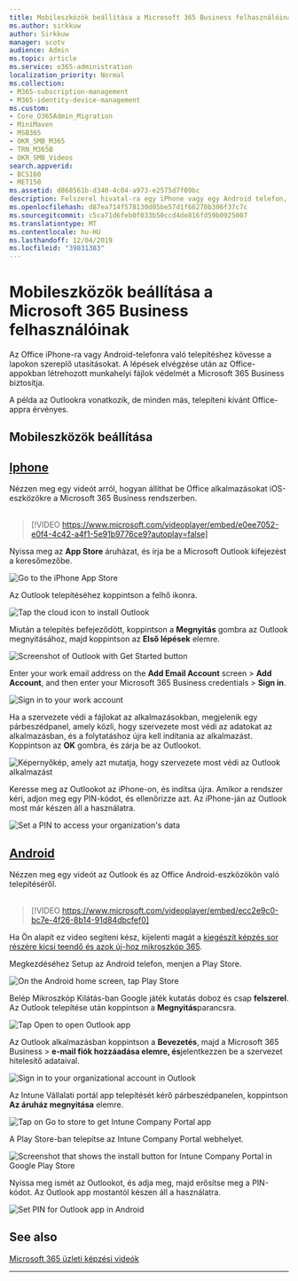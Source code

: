 ```yaml
---
title: Mobileszközök beállítása a Microsoft 365 Business felhasználóinak
ms.author: sirkkuw
author: Sirkkuw
manager: scotv
audience: Admin
ms.topic: article
ms.service: o365-administration
localization_priority: Normal
ms.collection:
- M365-subscription-management
- M365-identity-device-management
ms.custom:
- Core_O365Admin_Migration
- MiniMaven
- MSB365
- OKR_SMB_M365
- TRN_M365B
- OKR_SMB_Videos
search.appverid:
- BCS160
- MET150
ms.assetid: d868561b-d340-4c04-a973-e2575d7f09bc
description: Felszerel hivatal-ra egy iPhone vagy egy Android telefon, és-a dolgozik fájlokat hivatalban apps lesz megvéd mellett Mikroszkóp 365 teendő.
ms.openlocfilehash: d87ea714f578130d05be57d1f66270b306f37c7c
ms.sourcegitcommit: c5ca71d6feb0f033b50ccd4de816fd59b0925007
ms.translationtype: MT
ms.contentlocale: hu-HU
ms.lasthandoff: 12/04/2019
ms.locfileid: "39831383"
---
```

# <a name="set-up-mobile-devices-for-microsoft-365-business-users"></a>Mobileszközök beállítása a Microsoft 365 Business felhasználóinak

Az Office iPhone-ra vagy Android-telefonra való telepítéshez kövesse a lapokon szereplő utasításokat. A lépések elvégzése után az Office-appokban létrehozott munkahelyi fájlok védelmét a Microsoft 365 Business biztosítja.

A példa az Outlookra vonatkozik, de minden más, telepíteni kívánt Office-appra érvényes.
  
## <a name="set-up-mobile-devices"></a>Mobileszközök beállítása

## <a name="iphonetabiphone"></a>[Iphone](#tab/iPhone)
  
Nézzen meg egy videót arról, hogyan állíthat be Office alkalmazásokat iOS-eszközökre a Microsoft 365 Business rendszerben.<br><br>

> [!VIDEO https://www.microsoft.com/videoplayer/embed/e0ee7052-e0f4-4c42-a4f1-5e91b9776ce9?autoplay=false] 

Nyissa meg az **App Store** áruházat, és írja be a Microsoft Outlook kifejezést a keresőmezőbe.
  
![Go to the iPhone App Store](media/886913de-76e5-4883-8ed0-4eb3ec06188f.png)
  
Az Outlook telepítéséhez koppintson a felhő ikonra.
  
![Tap the cloud icon to install Outlook](media/665e1620-948a-4ab8-b914-dca49530142c.png)
  
Miután a telepítés befejeződött, koppintson a **Megnyitás** gombra az Outlook megnyitásához, majd koppintson az **Első lépések** elemre.
  
![Screenshot of Outlook with Get Started button](media/005bedec-ae50-4d75-b3bb-e7cef9e2561c.png)
  
Enter your work email address on the **Add Email Account** screen \> **Add Account**, and then enter your Microsoft 365 Business credentials \> **Sign in**.
  
![Sign in to your work account](media/3cef1fb5-7bec-4d3d-8542-872b731ce19f.png)
  
Ha a szervezete védi a fájlokat az alkalmazásokban, megjelenik egy párbeszédpanel, amely közli, hogy szervezete most védi az adatokat az alkalmazásban, és a folytatáshoz újra kell indítania az alkalmazást. Koppintson az **OK** gombra, és zárja be az Outlookot. 
  
![Képernyőkép, amely azt mutatja, hogy szervezete most védi az Outlook alkalmazást](media/fb4c1c84-b1e9-42e1-8070-c13dcf79fb09.png)
  
Keresse meg az Outlookot az iPhone-on, és indítsa újra. Amikor a rendszer kéri, adjon meg egy PIN-kódot, és ellenőrizze azt. Az iPhone-ján az Outlook most már készen áll a használatra.
  
![Set a PIN to access your organization's data](media/64f2630b-3164-47a4-9dd6-ca0c29ed5fb3.png)
  
## <a name="androidtabandroid"></a>[Android](#tab/Android)
  
Nézzen meg egy videót az Outlook és az Office Android-eszközökön való telepítéséről.<br><br>

> [!VIDEO https://www.microsoft.com/videoplayer/embed/ecc2e9c0-bc7e-4f26-8b14-91d84dbcfef0] 

Ha Ön alapít ez video segíteni kész, kijelenti magát a [kiegészít képzés sor részére kicsi teendő és azok új-hoz mikroszkóp 365](https://support.office.com/article/6ab4bbcd-79cf-4000-a0bd-d42ce4d12816).

Megkezdéséhez Setup az Android telefon, menjen a Play Store.
  
![On the Android home screen, tap Play Store](media/93df88e7-c778-40e1-b35e-868ca6e97f6c.png)
  
Belép Mikroszkóp Kilátás-ban Google játék kutatás doboz és csap **felszerel**. Az Outlook telepítése után koppintson a **Megnyitás**parancsra.
  
![Tap Open to open Outlook app](media/8b4c5937-8875-4b5a-a5b6-b8c6c9cd6240.png)
  
Az Outlook alkalmazásban koppintson a **Bevezetés**, majd a Microsoft 365 Business \> **e-mail fiók hozzáadása elemre, és**jelentkezzen be a szervezet hitelesítő adataival.
  
![Sign in to your organizational account in Outlook](media/18f67c66-4bab-4b99-94bd-080839312e29.png)
  
Az Intune Vállalati portál app telepítését kérő párbeszédpanelen, koppintson **Az áruház megnyitása** elemre.
  
![Tap on Go to store to get Intune Company Portal app](media/a702d712-5622-45dd-a511-b1adaee63071.png)
  
A Play Store-ban telepítse az Intune Company Portal webhelyet.
  
![Screenshot that shows the install button for Intune Company Portal in Google Play Store](media/5e0408f2-3f37-44dd-80ed-13ca2ac6df0c.png)
  
Nyissa meg ismét az Outlookot, és adja meg, majd erősítse meg a PIN-kódot. Az Outlook app mostantól készen áll a használatra.
  
![Set  PIN for Outlook app in Android](media/edb91afb-f1ed-451a-bc6b-8ccba664e055.png)

## <a name="see-also"></a>See also

[Microsoft 365 üzleti képzési videók](https://support.office.com/article/6ab4bbcd-79cf-4000-a0bd-d42ce4d12816)

---